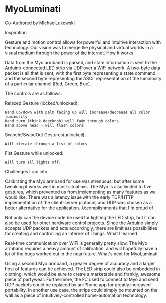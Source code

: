 # MyoLuminati
Co-Authored by MichaelLukowski

Inspiration

Gesture and motion control allows for powerful and intuitive interaction with technology. Our vision was to merge the physical and virtual worlds in a visual medium through the power of the internet.
How it works

Data from the Myo armband is parsed, and state information is sent to the Arduino-connected LED strip via UDP over a WiFi network. A two-byte data packet is all that is sent, with the first byte representing a state command, and the second byte representing the ASCII representation of the luminosity of a particular channel (Red, Green, Blue).

The controls are as follows:

Relaxed Gesture (locked/unlocked):

    Hand up/down with palm facing up will increase/decrease all color luminosity
    Hand turn (think doorknob) will fade through colors.
    Hand above head - will flash colors!

SwipeIn/SwipeOut Gestures(unlocked):

    Will iterate through a list of colors

Fist Gesture while unlocked:

    Will turn all lights off.

Challenges I ran into

Calibrating the Myo armband for use was strenuous, but after some tweaking it works well in most situations. The Myo is also limited to five gestures, which prevented us from implementing as many features as we would like. There was a latency issue with the early TCP/HTTP implementation of the client-server protocol, and UDP was chosen as a better alternative for the application.
Accomplishments that I'm proud of

Not only can the device code be used for lighting the LED strip, but it can also be used for other hardware control projects. Since the Arduino simply accepts UDP packets and acts accordingly, there are limitless possibilities for creating and controlling an Internet of Things.
What I learned

Real-time communication over WiFi is generally pretty slow. The Myo armband requires a heavy amount of calibration, and will hopefully have a lot of the bugs worked out in the near future.
What's next for MyoLuminati

Using a second Myo armband, a greater degree of accuracy and a larger host of features can be achieved. The LED strip could also be embedded in clothing, which would be sure to create a marketable and frankly, awesome piece of partywear. Furthermore, the PC used to connect to Myo and send UDP packets could be replaced by an iPhone app for greatly increased portability. In another use case, the strips could simply be mounted on the wall as a piece of intuitively-controlled home-automation technology.
